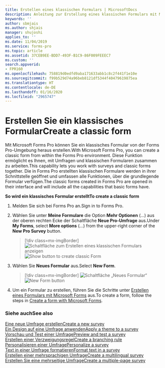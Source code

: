 ```yaml
---
title: Erstellen eines klassischen Formulars | MicrosoftDocs
description: Anleitung zur Erstellung eines klassischen Formulars mit Microsoft Forms Pro.
keywords: ''
author: sbmjais
ms.author: shjais
manager: shujoshi
applies_to: ''
ms.date: 11/04/2019
ms.service: forms-pro
ms.topic: article
ms.assetid: 37CEB9EE-BDD7-493F-B1C9-86F009FEEEC7
ms.custom: ''
search.appverid:
- FPR160
ms.openlocfilehash: 758819d0edfd9aba171633abb1c8c2f441f1e10e
ms.sourcegitcommit: f99b529d74a96beb8121df5344f40479619875ea
ms.translationtype: HT
ms.contentlocale: de-DE
ms.lasthandoff: 01/16/2020
ms.locfileid: "2965747"
---
```

# <a name="create-a-classic-form"></a><span data-ttu-id="fdc9d-103">Erstellen Sie ein klassisches Formular</span><span class="sxs-lookup"><span data-stu-id="fdc9d-103">Create a classic form</span></span>

<span data-ttu-id="fdc9d-104">Mit Microsoft Forms Pro können Sie ein klassisches Formular von der Forms Pro-Umgebung heraus erstellen.</span><span class="sxs-lookup"><span data-stu-id="fdc9d-104">With Microsoft Forms Pro, you can create a classic form from within the Forms Pro environment.</span></span> <span data-ttu-id="fdc9d-105">Diese Funktion ermöglicht es Ihnen, mit Umfragen und klassischen Formularen zusammen zu arbeiten.</span><span class="sxs-lookup"><span data-stu-id="fdc9d-105">This capability lets you work with surveys and classic forms together.</span></span> <span data-ttu-id="fdc9d-106">Die in Forms Pro erstellten klassischen Formulare werden in ihrer Schnittstelle geöffnet und umfassen alle Funktionen, über die grundlegende Formular verfügen.</span><span class="sxs-lookup"><span data-stu-id="fdc9d-106">The classic forms created in Forms Pro are opened in their interface and will include all the capabilities that basic forms have.</span></span>

<span data-ttu-id="fdc9d-107">**So wird ein klassisches Formular erstellt**</span><span class="sxs-lookup"><span data-stu-id="fdc9d-107">**To create a classic form**</span></span>

1. <span data-ttu-id="fdc9d-108">Melden Sie sich bei Forms Pro an.</span><span class="sxs-lookup"><span data-stu-id="fdc9d-108">Sign in to Forms Pro.</span></span>

2. <span data-ttu-id="fdc9d-109">Wählen Sie unter **Meine Formulare** die Option **Mehr Optionen** (...) aus der oberen rechten Ecke der Schaltfläche **Neue Pro-Umfrage** aus.</span><span class="sxs-lookup"><span data-stu-id="fdc9d-109">Under **My Forms**, select **More options** (...) from the upper-right corner of the **New Pro Survey** button.</span></span>

    > [!div class=mx-imgBorder]
    > <span data-ttu-id="fdc9d-110">![Schaltfläche zum Erstellen eines klassischen Formulars anzeigen](media/classic-form-button-show.png "Die Schaltfläche zum Erstellen eines klassischen Formulars anzeigen")</span><span class="sxs-lookup"><span data-stu-id="fdc9d-110">![Show button to create classic Form](media/classic-form-button-show.png "Show the button to create a classic form")</span></span>

4. <span data-ttu-id="fdc9d-111">Wählen Sie **Neues Formular** aus.</span><span class="sxs-lookup"><span data-stu-id="fdc9d-111">Select **New Form**.</span></span>

    > [!div class=mx-imgBorder]
    > <span data-ttu-id="fdc9d-112">![Schaltfläche „Neues Formular“](media/new-form-button.png "Schaltfläche „Neues Formular“")</span><span class="sxs-lookup"><span data-stu-id="fdc9d-112">![New Form button](media/new-form-button.png "New Form button")</span></span>

5. <span data-ttu-id="fdc9d-113">Um ein Formular zu erstellen, führen Sie die Schritte unter [Erstellen eines Formulars mit Microsoft Forms](https://support.office.com/article/create-a-form-with-microsoft-forms-4ffb64cc-7d5d-402f-b82e-b1d49418fd9d) aus.</span><span class="sxs-lookup"><span data-stu-id="fdc9d-113">To create a form, follow the steps in [Create a form with Microsoft Forms](https://support.office.com/article/create-a-form-with-microsoft-forms-4ffb64cc-7d5d-402f-b82e-b1d49418fd9d).</span></span>


### <a name="see-also"></a><span data-ttu-id="fdc9d-114">Siehe auch</span><span class="sxs-lookup"><span data-stu-id="fdc9d-114">See also</span></span>

[<span data-ttu-id="fdc9d-115">Eine neue Umfrage erstellen</span><span class="sxs-lookup"><span data-stu-id="fdc9d-115">Create a new survey</span></span>](create-new-survey.md)<br>
[<span data-ttu-id="fdc9d-116">Ein Design auf eine Umfrage anwenden</span><span class="sxs-lookup"><span data-stu-id="fdc9d-116">Apply a theme to a survey</span></span>](apply-theme.md)<br>
[<span data-ttu-id="fdc9d-117">Vorschau und Test einer Umfrage</span><span class="sxs-lookup"><span data-stu-id="fdc9d-117">Preview and test a survey</span></span>](preview-test-survey.md)<br>
[<span data-ttu-id="fdc9d-118">Erstellen einer Verzweigungsregel</span><span class="sxs-lookup"><span data-stu-id="fdc9d-118">Create a branching rule</span></span>](create-branching-rule.md)<br>
[<span data-ttu-id="fdc9d-119">Personalisieren einer Umfrage</span><span class="sxs-lookup"><span data-stu-id="fdc9d-119">Personalize a survey</span></span>](personalize-survey.md)<br>
[<span data-ttu-id="fdc9d-120">Text in einer Umfrage formatieren</span><span class="sxs-lookup"><span data-stu-id="fdc9d-120">Format text in a survey</span></span>](survey-text-format.md)<br>
[<span data-ttu-id="fdc9d-121">Erstellen einer mehrsprachigen Umfrage</span><span class="sxs-lookup"><span data-stu-id="fdc9d-121">Create a multilingual survey</span></span>](create-multilingual-survey.md)<br>
[<span data-ttu-id="fdc9d-122">Erstellen Sie eine mehrseitige Umfrage</span><span class="sxs-lookup"><span data-stu-id="fdc9d-122">Create a multiple-page survey</span></span>](create-multipage-survey.md)
